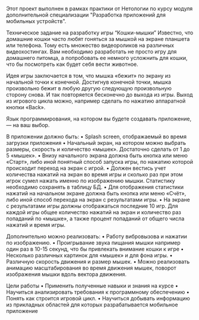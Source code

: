Этот проект выполнен в рамках практики от Нетологии по курсу модуля дополнительной специализации "Разработка приложений для мобильных устройств".



Техническое задание на разработку игры “Кошки-мышки”
Известно, что домашние кошки часто любят гоняться за мышкой на экране планшета или телефона. Тому есть множество видеороликов на различных видеохостингах. Вам необходимо разработать не просто игру для домашнего питомца, а попробовать ее немного усложнить для кошки, что бы посмотреть как будет себя вести животное.

Идея игры заключается в том, что мышка «бежит» по экрану из начальной точки к конечной. Достигнув конечной точки, мышка произвольно бежит в любую другую следующую произвольную сторону снова. И так повторяется бесконечно до выхода из игры. Выход из игрового цикла можно, например сделать по нажатию аппаратной кнопки «Back».

Язык программирования, на котором вы будете создавать приложение, — на ваш выбор.

В приложении должно быть:
• Splash screen, отображаемый во время загрузки приложения
• Начальный экран, на котором можно выбрать размеры, скорость и количество «мышек». Достаточно сделать от 1 до 5 «мышек».
• Внизу начального экрана должна быть кнопка или меню «Старт», либо иной понятный способ запуска игры, по нажатию которой происходит переход на экран с игрой.
• Должен вестись учет количества нажатий на экран во время игры и сколько раз при этом игрок сумел нажать именно по изображению мышки. Статистику необходимо сохранять в таблицу БД.
• Для отображения статистики нажатий на начальном экране должна быть кнопка или меню «Счёт», либо иной способ перехода на экран с результатами игры.
• На экране с результатами игры должны отображаться последние 10 игр. Для каждой игры общее количество нажатий на экран и количество раз попаданий по «мышке», а также процент попаданий от общего числа нажатий и время игры.

Дополнительно можно реализовать:
• Работу вибровызова и нажатии по изображению.
• Проигрывание звука пищания мышки например один раз в 10-15 секунд, что бы привлекать внимание кошки к игре
• Несколько различных картинок для «мышек» и для фона игры.
• Различную скорость движения и размер мышек.
• Можно реализовать анимацию масштабирования во время движения мышек, поворот изображения мышки вдоль вектора движения.

Цели работы
• Применить полученные навыки и знания на курсе
• Научиться анализировать требования к программному обеспечению
• Понять как строится игровой цикл.
• Научиться добывать информацию из прикладных областей для которых разрабатывается мобильное приложение

